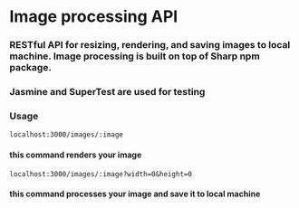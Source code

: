 # Image processing API

### RESTful API for resizing, rendering, and saving images to local machine. Image processing is built on top of Sharp npm package.

### Jasmine and SuperTest are used for testing

### Usage

`localhost:3000/images/:image`
#### this command renders your image

`localhost:3000/images/:image?width=0&height=0`
#### this command processes your image and save it to local machine
